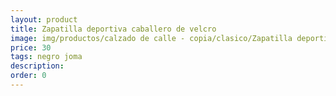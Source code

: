 ```yaml
---
layout: product
title: Zapatilla deportiva caballero de velcro 
image: img/productos/calzado de calle - copia/clasico/Zapatilla deportiva caballero de velcro =30=negro joma.webp
price: 30
tags: negro joma
description: 
order: 0
---
```

